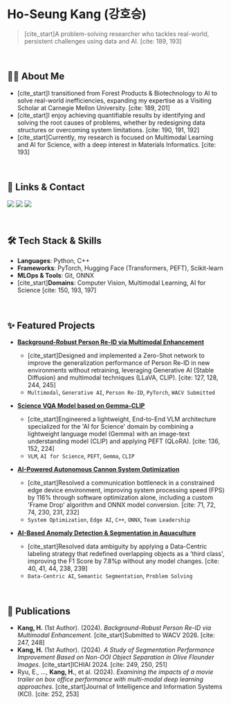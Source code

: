 # Ho-Seung Kang (강호승)
> [cite_start]A problem-solving researcher who tackles real-world, persistent challenges using data and AI. [cite: 189, 193]

<br>

## 🙋‍♂️ About Me
- [cite_start]I transitioned from Forest Products & Biotechnology to AI to solve real-world inefficiencies, expanding my expertise as a Visiting Scholar at Carnegie Mellon University. [cite: 189, 201]
- [cite_start]I enjoy achieving quantifiable results by identifying and solving the root causes of problems, whether by redesigning data structures or overcoming system limitations. [cite: 190, 191, 192]
- [cite_start]Currently, my research is focused on Multimodal Learning and AI for Science, with a deep interest in Materials Informatics. [cite: 193]

<br>

## 🔗 Links & Contact
<p align="left">
  <a href="https://www.linkedin.com/in/hoseung-6788531b5/" target="_blank"><img src="https://img-shields.io/badge/LinkedIn-0A66C2?style=for-the-badge&logo=linkedin&logoColor=white"></a>
  <a href="https://www.notion.so/Ho-Seung-Kang-e15865328aea4d3a81a709b5522513a9" target="_blank"><img src="https://img.shields.io/badge/Notion-000000?style=for-the-badge&logo=notion&logoColor=white"></a>
  <a href="mailto:hoseungkangg@gmail.com"><img src="https://img.shields.io/badge/Email-EA4335?style=for-the-badge&logo=gmail&logoColor=white"></a>
</p>

<br>

## 🛠️ Tech Stack & Skills
- **Languages**: Python, C++
- **Frameworks**: PyTorch, Hugging Face (Transformers, PEFT), Scikit-learn
- **MLOps & Tools**: Git, ONNX
- [cite_start]**Domains**: Computer Vision, Multimodal Learning, AI for Science [cite: 150, 193, 197]

<br>

## ✨ Featured Projects
* **[Background-Robust Person Re-ID via Multimodal Enhancement](https://github.com/mAn-He/kpr_mm)**
    * [cite_start]Designed and implemented a Zero-Shot network to improve the generalization performance of Person Re-ID in new environments without retraining, leveraging Generative AI (Stable Diffusion) and multimodal techniques (LLaVA, CLIP). [cite: 127, 128, 244, 245]
    * `Multimodal`, `Generative AI`, `Person Re-ID`, `PyTorch`, `WACV Submitted`

* **[Science VQA Model based on Gemma-CLIP](https://github.com/mAn-He/gemmaclip)**
    * [cite_start]Engineered a lightweight, End-to-End VLM architecture specialized for the 'AI for Science' domain by combining a lightweight language model (Gemma) with an image-text understanding model (CLIP) and applying PEFT (QLoRA). [cite: 136, 152, 224]
    * `VLM`, `AI for Science`, `PEFT`, `Gemma`, `CLIP`

* **[AI-Powered Autonomous Cannon System Optimization](https://github.com/mAn-He/cmu-autonomous-cannon)**
    * [cite_start]Resolved a communication bottleneck in a constrained edge device environment, improving system processing speed (FPS) by 116% through software optimization alone, including a custom 'Frame Drop' algorithm and ONNX model conversion. [cite: 71, 72, 74, 230, 231, 232]
    * `System Optimization`, `Edge AI`, `C++`, `ONNX`, `Team Leadership`

* **[AI-Based Anomaly Detection & Segmentation in Aquaculture](https://github.com/mAn-He/olive_flounder)**
    * [cite_start]Resolved data ambiguity by applying a Data-Centric labeling strategy that redefined overlapping objects as a 'third class', improving the F1 Score by 7.8%p without any model changes. [cite: 40, 41, 44, 238, 239]
    * `Data-Centric AI`, `Semantic Segmentation`, `Problem Solving`

<br>

## 📜 Publications
- **Kang, H.** (1st Author). (2024). *Background-Robust Person Re-ID via Multimodal Enhancement*. [cite_start]Submitted to WACV 2026. [cite: 247, 248]
- **Kang, H.** (1st Author). (2024). *A Study of Segmentation Performance Improvement Based on Non-OOI Object Separation in Olive Flounder Images*. [cite_start]ICHIAI 2024. [cite: 249, 250, 251]
- Ryu, E., ..., **Kang, H.**, et al. (2024). *Examining the impacts of a movie trailer on box office performance with multi-modal deep learning approaches*. [cite_start]Journal of Intelligence and Information Systems (KCI). [cite: 252, 253]
